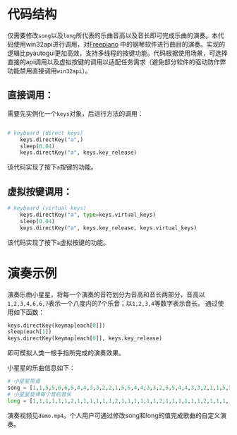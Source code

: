 # 代码结构

仅需要修改`song`以及`long`所代表的乐曲音高以及音长即可完成乐曲的演奏。本代码使用win32api进行调用，对[Freepiano](https://sourceforge.net/projects/freepiano/) 中的钢琴软件进行曲目的演奏。实现的逻辑比pyautogui更加高效，支持多线程的按键功能。代码根据使用场景，可选择直接的api调用以及虚拟按键的调用以适配任务需求（避免部分软件的驱动防作弊功能禁用直接调用`win32api`）。

## 直接调用：

需要先实例化一个`keys`对象，后进行方法的调用：
```python

# keyboard (direct keys)
    keys.directKey("a",)
    sleep(0.04)
    keys.directKey("a", keys.key_release)
```

该代码实现了按下`a`按键的功能。

## 虚拟按键调用：

```python
# keyboard (virtual keys)
    keys.directKey("a", type=keys.virtual_keys)
    sleep(0.04)
    keys.directKey("a", keys.key_release, keys.virtual_keys)
```

该代码实现了按下`a`虚拟按键的功能。


#  演奏示例

演奏乐曲小星星，将每一个演奏的音符划分为音高和音长两部分，音高以`1,2,3,4,6,6,7`表示一个八度内的7个乐音；以`1,2,3,4`等数字表示音长。
通过使用如下函数：

```python
keys.directKey(keymap[each[0]])
sleep(each[1])
keys.directKey(keymap[each[0]], keys.key_release)

```
即可模拟人类一根手指所完成的演奏效果。

小星星的乐曲信息如下：
```python
# 小星星简谱
song = [1,1,5,5,6,6,5,4,4,3,3,2,2,1,5,5,4,4,3,3,2,5,5,4,4,3,3,2,1,1,5,5,6,6,5,4,4,3,3,2,2,1]
# 小星星旋律每个音的音长
long = [1,1,1,1,1,1,2,1,1,1,1,1,1,2,1,1,1,1,1,1,2,1,1,1,1,1,1,2,1,1,1,1,1,1,2,1,1,1,1,1,1,2]

```

演奏视频见`demo.mp4`。个人用户可通过修改song和long的值完成歌曲的自定义演奏。